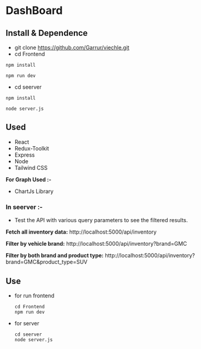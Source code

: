 DashBoard
===

## Install & Dependence
- git clone  https://github.com/Garrur/viechle.git
- cd Frontend
```
npm install

npm run dev
``` 
- cd seerver
```
npm install

node server.js
```

## Used

* React
* Redux-Toolkit 
* Express
* Node
* Tailwind CSS

**For Graph Used :-** 
- ChartJs Library


### In seerver :-
- Test the API with various query parameters to see the filtered results.

**Fetch all inventory data:** http://localhost:5000/api/inventory

**Filter by vehicle brand:**
http://localhost:5000/api/inventory?brand=GMC

**Filter by both brand and product type:**
http://localhost:5000/api/inventory?brand=GMC&product_type=SUV
   
   



## Use
- for run frontend
  ```
  cd Frontend
  npm run dev
  ```
- for server
  ```
  cd seerver
  node server.js
  ```


